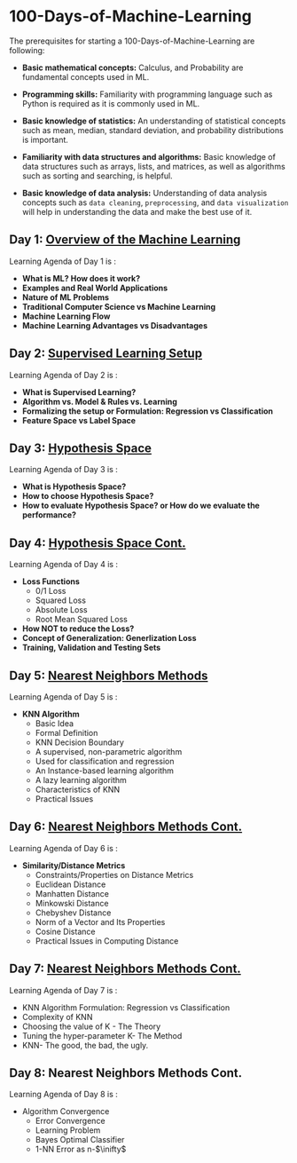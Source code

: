 # 100-Days-of-Machine-Learning

The prerequisites for starting a 100-Days-of-Machine-Learning are following:

- **Basic mathematical concepts:** Calculus, and Probability are fundamental concepts used in ML.

- **Programming skills:** Familiarity with programming language such as Python is required as it is commonly used in ML.

- **Basic knowledge of statistics:** An understanding of statistical concepts such as mean, median, standard deviation, and probability distributions is important.

- **Familiarity with data structures and algorithms:** Basic knowledge of data structures such as arrays, lists, and matrices, as well as algorithms such as sorting and searching, is helpful.

- **Basic knowledge of data analysis:** Understanding of data analysis concepts such as `data cleaning`, `preprocessing`, and `data visualization` will help in understanding the data and make the best use of it.

## Day 1: [Overview of  the Machine Learning](https://github.com/bsef19m521/100-Days-of-Machine-Learning/tree/main/Day%201:%20Overview%20of%20ML)
Learning Agenda of Day 1 is :
- **What is ML? How does it work?**
- **Examples and Real World Applications**
- **Nature of ML Problems**
- **Traditional Computer Science vs Machine Learning**
- **Machine Learning Flow**
- **Machine Learning Advantages vs Disadvantages**


## Day 2: [Supervised Learning Setup](https://github.com/bsef19m521/100-Days-of-Machine-Learning/tree/main/Day%202:%20Supervised%20Learning%20Setup)
Learning Agenda of Day 2 is :
- **What is Supervised Learning?**
- **Algorithm vs. Model & Rules vs. Learning**
- **Formalizing the setup or Formulation: Regression vs Classification**
- **Feature Space vs Label Space**

## Day 3: [Hypothesis Space](https://github.com/bsef19m521/100-Days-of-Machine-Learning/tree/main/Day%203:%20Hypothesis%20Space)
Learning Agenda of Day 3 is :
- **What is Hypothesis Space?**
- **How to choose Hypothesis Space?**
- **How to evaluate Hypothesis Space? or How do we evaluate the performance?**

## Day 4: [Hypothesis Space Cont.](https://github.com/bsef19m521/100-Days-of-Machine-Learning/tree/main/Day%204:%20Hypothesis%20Space%20Cont.)
Learning Agenda of Day 4 is :
- **Loss Functions**
	- 0/1 Loss
	- Squared Loss
	- Absolute Loss
	- Root Mean Squared Loss
- **How NOT to reduce the Loss?**
- **Concept of Generalization: Generlization Loss**
- **Training, Validation and Testing Sets**


## Day 5: [Nearest Neighbors Methods](https://github.com/bsef19m521/100-Days-of-Machine-Learning/tree/main/Day%205:%20Nearest%20Neighbors%20Methods)
Learning Agenda of Day 5 is :
- **KNN Algorithm**
	- Basic Idea
	- Formal Definition
	- KNN Decision Boundary
	- A supervised, non-parametric algorithm
	- Used for classification and regression
	- An Instance-based learning algorithm
	- A lazy learning algorithm
	- Characteristics of KNN
	- Practical Issues


## Day 6: [Nearest Neighbors Methods Cont.](https://github.com/bsef19m521/100-Days-of-Machine-Learning/tree/main/Day%206:%20Nearest%20Neighbors%20Methods%20-%20Distance%20Metrics) 
Learning Agenda of Day 6 is :
- **Similarity/Distance Metrics**
	- Constraints/Properties on Distance Metrics
	- Euclidean Distance
	- Manhatten Distance
	- Minkowski Distance 
	- Chebyshev Distance
	- Norm of a Vector and Its Properties
	- Cosine Distance
	- Practical Issues in Computing Distance


## Day 7: [Nearest Neighbors Methods Cont.](https://github.com/bsef19m521/100-Days-of-Machine-Learning/tree/main/Day%207:%20Nearest%20Neighbors%20Methods%20Cont.) 
Learning Agenda of Day 7 is :
- KNN Algorithm Formulation: Regression vs Classification
- Complexity of KNN
- Choosing the value of K - The Theory
- Tuning the hyper-parameter K- The Method
- KNN- The good, the bad, the ugly.


## Day 8: Nearest Neighbors Methods Cont. 
Learning Agenda of Day 8 is :
- Algorithm Convergence 
	- Error Convergence 
	- Learning Problem
	- Bayes Optimal Classifier
	- 1-NN Error as n-$\inifty$